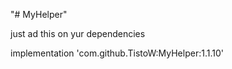 "# MyHelper" 


just ad this on yur dependencies

implementation 'com.github.TistoW:MyHelper:1.1.10'
